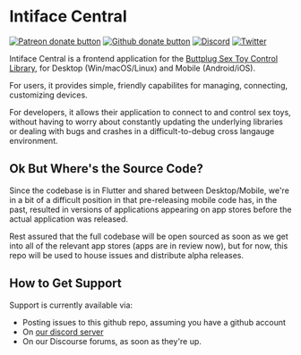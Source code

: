 # Intiface Central

[![Patreon donate button](https://img.shields.io/badge/patreon-donate-yellow.svg)](https://www.patreon.com/qdot)
[![Github donate button](https://img.shields.io/badge/github-donate-ff69b4.svg)](https://www.github.com/sponsors/qdot)
[![Discord](https://img.shields.io/discord/353303527587708932.svg?logo=discord)](https://discord.buttplug.io)
[![Twitter](https://img.shields.io/twitter/follow/buttplugio.svg?style=social&logo=twitter)](https://twitter.com/buttplugio)

Intiface Central is a frontend application for the [Buttplug Sex Toy Control Library](https://buttplug.io), for Desktop (Win/macOS/Linux) and Mobile (Android/iOS).

For users, it provides simple, friendly capabilites for managing, connecting, customizing devices.

For developers, it allows their application to connect to and control sex toys, without having to worry about constantly updating the underlying libraries or dealing with bugs and crashes in a difficult-to-debug cross langauge environment.

## Ok But Where's the Source Code?

Since the codebase is in Flutter and shared between Desktop/Mobile, we're in a bit of a difficult position in that pre-releasing mobile code has, in the past, resulted in versions of applications appearing on app stores before the actual application was released.

Rest assured that the full codebase will be open sourced as soon as we get into all of the relevant app stores (apps are in review now), but for now, this repo will be used to house issues and distribute alpha releases.

## How to Get Support

Support is currently available via:

- Posting issues to this github repo, assuming you have a github account
- On [our discord server](https://discord.buttplug.io)
- On our Discourse forums, as soon as they're up.
